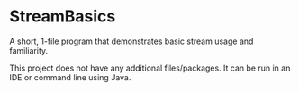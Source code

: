 # StreamBasics
A short, 1-file program that demonstrates basic stream usage and familiarity.

This project does not have any additional files/packages. It can be run in an IDE or command line using Java.
